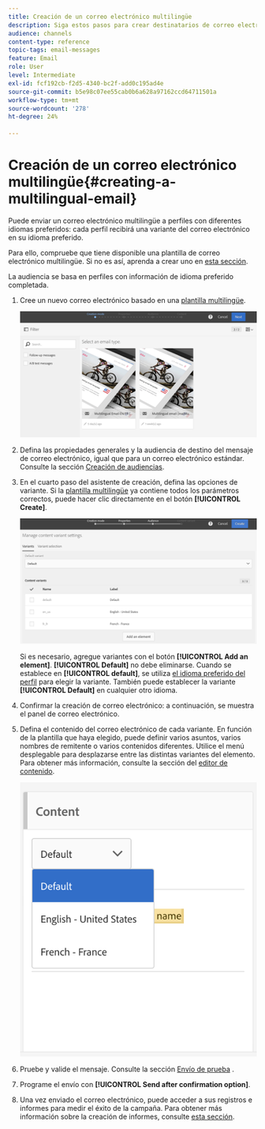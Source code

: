 ```yaml
---
title: Creación de un correo electrónico multilingüe
description: Siga estos pasos para crear destinatarios de correo electrónico multilingües con diferentes idiomas preferidos.
audience: channels
content-type: reference
topic-tags: email-messages
feature: Email
role: User
level: Intermediate
exl-id: fcf192cb-f2d5-4340-bc2f-add0c195ad4e
source-git-commit: b5e98c07ee55cab0b6a628a97162ccd64711501a
workflow-type: tm+mt
source-wordcount: '278'
ht-degree: 24%

---
```


# Creación de un correo electrónico multilingüe{#creating-a-multilingual-email}

Puede enviar un correo electrónico multilingüe a perfiles con diferentes idiomas preferidos: cada perfil recibirá una variante del correo electrónico en su idioma preferido.

Para ello, compruebe que tiene disponible una plantilla de correo electrónico multilingüe. Si no es así, aprenda a crear uno en [esta sección](../../channels/using/multilingual-messages-template.md).

La audiencia se basa en perfiles con información de idioma preferido completada.

1. Cree un nuevo correo electrónico basado en una [plantilla multilingüe](../../channels/using/multilingual-messages-template.md).

   ![](assets/multi_create1.png)

1. Defina las propiedades generales y la audiencia de destino del mensaje de correo electrónico, igual que para un correo electrónico estándar. Consulte la sección [Creación de audiencias](../../audiences/using/creating-audiences.md).
1. En el cuarto paso del asistente de creación, defina las opciones de variante. Si la [plantilla multilingüe](../../channels/using/multilingual-messages-template.md) ya contiene todos los parámetros correctos, puede hacer clic directamente en el botón **[!UICONTROL Create]**.

   ![](assets/multi_create4.png)

   Si es necesario, agregue variantes con el botón **[!UICONTROL Add an element]**. **[!UICONTROL Default]** no debe eliminarse. Cuando se establece en **[!UICONTROL default]**, se utiliza [el idioma preferido del perfil](../../audiences/using/creating-profiles.md) para elegir la variante. También puede establecer la variante **[!UICONTROL Default]** en cualquier otro idioma.

1. Confirmar la creación de correo electrónico: a continuación, se muestra el panel de correo electrónico.
1. Defina el contenido del correo electrónico de cada variante. En función de la plantilla que haya elegido, puede definir varios asuntos, varios nombres de remitente o varios contenidos diferentes. Utilice el menú desplegable para desplazarse entre las distintas variantes del elemento. Para obtener más información, consulte la sección del [editor de contenido](../../designing/using/designing-content-in-adobe-campaign.md).

   ![](assets/multi_selectcontent.png)

1. Pruebe y valide el mensaje. Consulte la sección [Envío de prueba](../../sending/using/sending-proofs.md) .
1. Programe el envío con **[!UICONTROL Send after confirmation option]**.
1. Una vez enviado el correo electrónico, puede acceder a sus registros e informes para medir el éxito de la campaña. Para obtener más información sobre la creación de informes, consulte [esta sección](../../reporting/using/about-dynamic-reports.md).

